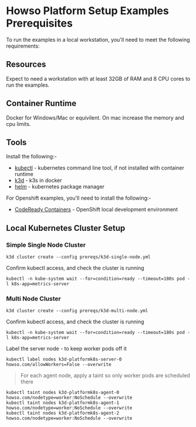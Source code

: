 # Howso Platform Setup Examples Prerequisites
To run the examples in a local workstation, you'll need to meet the following requirements: 

## Resources
Expect to need a workstation with at least 32GB of RAM and 8 CPU cores to run the examples.

## Container Runtime
Docker for Windows/Mac or equivilent.  On mac increase the memory and cpu limits.

## Tools

Install the following:-

- [kubectl](https://kubernetes.io/docs/tasks/tools/) - kubernetes command line tool, if not installed with container runtime 
- [k3d](https://k3d.io/) - k3s in docker
- [helm](https://helm.sh/) - kubernetes package manager


For Openshift examples, you'll need to install the following:-

- [CodeReady Containers](https://developers.redhat.com/products/codeready-containers/overview) - OpenShift local development environment 


## Local Kubernetes Cluster Setup 

### Simple Single Node Cluster


```
k3d cluster create --config prereqs/k3d-single-node.yml
```

Confirm kubectl access, and check the cluster is running
```
kubectl -n kube-system wait --for=condition=ready --timeout=180s pod -l k8s-app=metrics-server
```

### Multi Node Cluster

```
k3d cluster create --config prereqs/k3d-multi-node.yml
```

Confirm kubectl access, and check the cluster is running
```
kubectl -n kube-system wait --for=condition=ready --timeout=180s pod -l k8s-app=metrics-server
```

Label the server node - to keep worker pods off it

```
kubectl label nodes k3d-platformk8s-server-0 howso.com/allowWorkers=False --overwrite
```

> For each agent node, apply a taint so only worker pods are scheduled there

```
kubectl taint nodes k3d-platformk8s-agent-0 howso.com/nodetype=worker:NoSchedule --overwrite
kubectl taint nodes k3d-platformk8s-agent-1 howso.com/nodetype=worker:NoSchedule --overwrite
kubectl taint nodes k3d-platformk8s-agent-2 howso.com/nodetype=worker:NoSchedule --overwrite
```